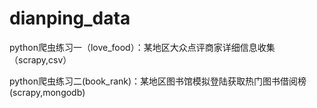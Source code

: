 ﻿# dianping_data
python爬虫练习一（love_food）：某地区大众点评商家详细信息收集（scrapy,csv）

python爬虫练习二(book_rank)：某地区图书馆模拟登陆获取热门图书借阅榜(scrapy,mongodb)
